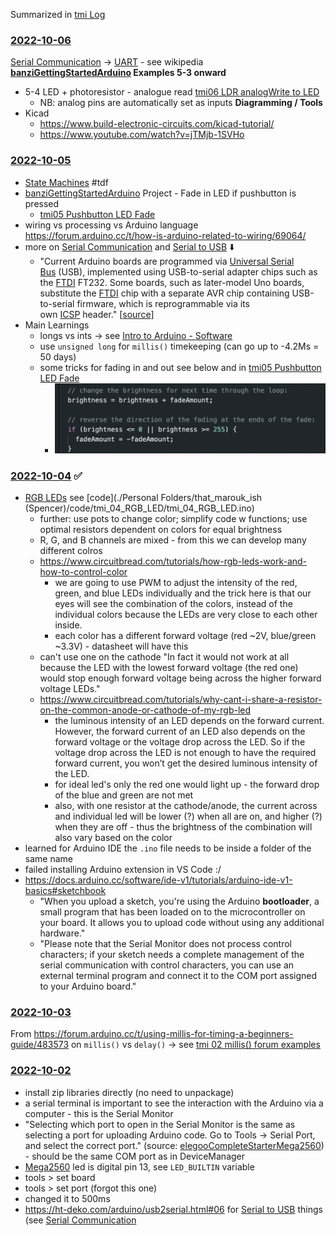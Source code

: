 Summarized in [tmi Log](tmi%20Log.md)

### [2022-10-06](2022-10-06)
[Serial Communication](../../Serial%20Communication.md) -> [UART](UART.md) - see wikipedia 
**[banziGettingStartedArduino](banziGettingStartedArduino.md) Examples 5-3 onward**
- 5-4 LED + photoresistor - analogue read [tmi06 LDR analogWrite to LED](code/tmi06%20LDR%20analogWrite%20to%20LED.md)
	- NB: analog pins are automatically set as inputs 
**Diagramming / Tools**
- Kicad 
	- https://www.build-electronic-circuits.com/kicad-tutorial/
	- https://www.youtube.com/watch?v=jTMjb-1SVHo

### [2022-10-05](2022-10-05)
- [State Machines](State%20Machines.md) #tdf
- [banziGettingStartedArduino](banziGettingStartedArduino.md) Project - Fade in LED if pushbutton is pressed 
	- [tmi05 Pushbutton LED Fade](code/tmi05%20Pushbutton%20LED%20Fade.md)
- wiring vs processing vs Arduino language https://forum.arduino.cc/t/how-is-arduino-related-to-wiring/69064/
- more on [Serial Communication](../../Serial%20Communication.md) and [Serial to USB](Serial%20to%20USB) ⬇️ 
	- "Current Arduino boards are programmed via [Universal Serial Bus](https://en.wikipedia.org/wiki/Universal_Serial_Bus "Universal Serial Bus") (USB), implemented using USB-to-serial adapter chips such as the [FTDI](https://en.wikipedia.org/wiki/FTDI "FTDI") FT232. Some boards, such as later-model Uno boards, substitute the [FTDI](https://en.wikipedia.org/wiki/FTDI "FTDI") chip with a separate AVR chip containing USB-to-serial firmware, which is reprogrammable via its own [ICSP](https://en.wikipedia.org/wiki/In-system_programming "In-system programming") header."  [[source](https://en.wikipedia.org/wiki/Arduino#Hardware)]
- Main Learnings
	- longs vs ints -> see [Intro to Arduino - Software](../../Intro%20to%20Arduino%20-%20Software.md)
	- use `unsigned long` for `millis()` timekeeping (can go up to -4.2Ms = 50 days)
	- some tricks for fading in and out see below and in [tmi05 Pushbutton LED Fade](code/tmi05%20Pushbutton%20LED%20Fade.md)
		- ![](attachments/Pasted%20image%2020221005215410.png)


### [2022-10-04](2022-10-04) ✅ 
- [RGB LEDs](../../RGB%20LEDs.md)  see [code](./Personal Folders/that_marouk_ish (Spencer)/code/tmi_04_RGB_LED/tmi_04_RGB_LED.ino)
	- further: use pots to change color; simplify code w functions; use optimal resistors dependent on colors for equal brightness
	- R, G, and B channels are mixed - from this we can develop many different colros
	- https://www.circuitbread.com/tutorials/how-rgb-leds-work-and-how-to-control-color
		- we are going to use PWM to adjust the intensity of the red, green, and blue LEDs individually and the trick here is that our eyes will see the combination of the colors, instead of the individual colors because the LEDs are very close to each other inside. 
		-  each color has a different forward voltage (red ~2V, blue/green ~3.3V) - datasheet will have this
	- can't use one on the cathode "In fact it would not work at all because the LED with the lowest forward voltage (the red one) would stop enough forward voltage being across the higher forward voltage LEDs."
	- https://www.circuitbread.com/tutorials/why-cant-i-share-a-resistor-on-the-common-anode-or-cathode-of-my-rgb-led
		- the luminous intensity of an LED depends on the forward current. However, the forward current of an LED also depends on the forward voltage or the voltage drop across the LED. So if the voltage drop across the LED is not enough to have the required forward current, you won’t get the desired luminous intensity of the LED.
		- for ideal led's only the red one would light up - the forward drop of the blue and green are not met
		- also, with one resistor at the cathode/anode, the current across and individual led will be lower (?) when all are on, and higher (?) when they are off - thus the brightness of the combination will also vary based on the color
- learned for Arduino IDE the `.ino` file needs to  be inside a folder of the same name
- failed installing Arduino extension in VS Code :/
- https://docs.arduino.cc/software/ide-v1/tutorials/arduino-ide-v1-basics#sketchbook
	- "When you upload a sketch, you're using the Arduino **bootloader**, a small program that has been loaded on to the microcontroller on your board. It allows you to upload code without using any additional hardware." 
	- "Please note that the Serial Monitor does not process control characters; if your sketch needs a complete management of the serial communication with control characters, you can use an external terminal program and connect it to the COM port assigned to your Arduino board."

### [2022-10-03](2022-10-03)
From https://forum.arduino.cc/t/using-millis-for-timing-a-beginners-guide/483573 on `millis()` vs `delay()` -> see [tmi 02 millis() forum examples](code/tmi%2002%20millis()%20forum%20examples/tmi%2002%20millis()%20forum%20examples.md)


### [2022-10-02](2022-10-02)
- install zip libraries directly (no need to unpackage)
- a serial terminal is important to see the interaction with the Arduino via a computer - this is the Serial Monitor
- "Selecting which port to open in the Serial Monitor is the same as selecting a port for uploading Arduino code. Go to Tools -> Serial Port, and select the correct port." (source: [elegooCompleteStarterMega2560](elegooCompleteStarterMega2560.md)) - should be the same COM port as in DeviceManager
- [Mega2560](Mega2560.md) led is digital pin 13, see `LED_BUILTIN` variable
- tools > set board
- tools > set port (forgot this one)
- changed it to 500ms
- https://ht-deko.com/arduino/usb2serial.html#06 for [Serial to USB](Serial%20to%20USB.md) things (see [Serial Communication](Serial%20Communication.md)